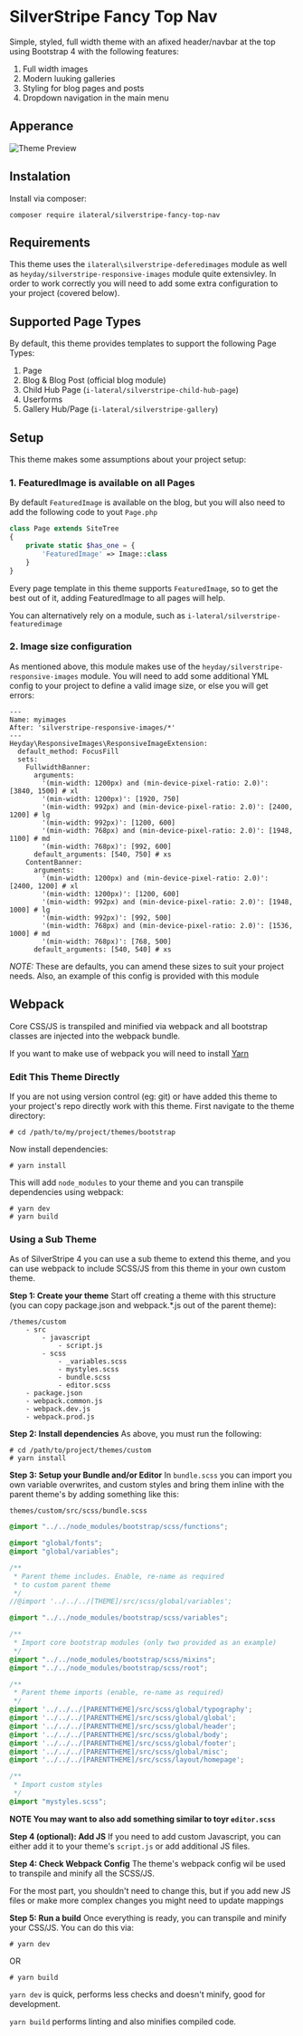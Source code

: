 # SilverStripe Fancy Top Nav

Simple, styled, full width theme with an afixed header/navbar at the top using Bootstrap 4 with the following features:

1. Full width images
2. Modern luuking galleries
3. Styling for blog pages and posts
4. Dropdown navigation in the main menu

## Apperance

![Theme Preview](./theme-ss4-bootstrap4.png)

## Instalation

Install via composer:

    composer require ilateral/silverstripe-fancy-top-nav

## Requirements

This theme uses the `ilateral\silverstripe-deferedimages` module as well as `heyday/silverstripe-responsive-images` module quite extensivley. In order to work correctly
you will need to add some extra configuration to your project (covered below).

## Supported Page Types

By default, this theme provides templates to support the following Page Types:

1. Page
2. Blog & Blog Post (official blog module)
3. Child Hub Page (`i-lateral/silverstripe-child-hub-page`)
4. Userforms
5. Gallery Hub/Page (`i-lateral/silverstripe-gallery`)

## Setup

This theme makes some assumptions about your project setup:

### 1. FeaturedImage is available on all Pages

By default `FeaturedImage` is available on the blog, but you will also need to add the following code to yout `Page.php`

```php
class Page extends SiteTree
{
    private static $has_one = {
        'FeaturedImage' => Image::class
    }
}
```

Every page template in this theme supports `FeaturedImage`, so to get the best
out of it, adding FeaturedImage to all pages will help.

You can alternatively rely on a module, such as `i-lateral/silverstripe-featuredimage`

### 2. Image size configuration

As mentioned above, this module makes use of the `heyday/silverstripe-responsive-images` module. You will need to add some additional
YML config to your project to define a valid image size, or else you will get errors:

```
---
Name: myimages
After: 'silverstripe-responsive-images/*'
---
Heyday\ResponsiveImages\ResponsiveImageExtension:
  default_method: FocusFill
  sets:
    FullwidthBanner:
      arguments:
        '(min-width: 1200px) and (min-device-pixel-ratio: 2.0)': [3840, 1500] # xl
        '(min-width: 1200px)': [1920, 750]
        '(min-width: 992px) and (min-device-pixel-ratio: 2.0)': [2400, 1200] # lg
        '(min-width: 992px)': [1200, 600]
        '(min-width: 768px) and (min-device-pixel-ratio: 2.0)': [1948, 1100] # md
        '(min-width: 768px)': [992, 600]
      default_arguments: [540, 750] # xs
    ContentBanner:
      arguments:
        '(min-width: 1200px) and (min-device-pixel-ratio: 2.0)': [2400, 1200] # xl
        '(min-width: 1200px)': [1200, 600]
        '(min-width: 992px) and (min-device-pixel-ratio: 2.0)': [1948, 1000] # lg
        '(min-width: 992px)': [992, 500]
        '(min-width: 768px) and (min-device-pixel-ratio: 2.0)': [1536, 1000] # md
        '(min-width: 768px)': [768, 500]
      default_arguments: [540, 540] # xs
```

*NOTE:* These are defaults, you can amend these sizes to suit your project needs. Also, an example
of this config is provided with this module

## Webpack

Core CSS/JS is transpiled and minified via webpack and all bootstrap classes
are injected into the webpack bundle.

If you want to make use of webpack you will need to install [Yarn](https://yarnpkg.com/getting-started)

### Edit This Theme Directly

If you are not using version control (eg: git) or have added this theme to your
project's repo directly work with this theme. First navigate to the theme directory:

    # cd /path/to/my/project/themes/bootstrap

Now install dependencies:

    # yarn install

This will add `node_modules` to your theme and you can transpile dependencies using webpack:

    # yarn dev
    # yarn build

### Using a Sub Theme

As of SilverStripe 4 you can use a sub theme to extend this theme, and you can use webpack
to include SCSS/JS from this theme in your own custom theme.

**Step 1: Create your theme**
Start off creating a theme with this structure (you can copy package.json and webpack.*.js
out of the parent theme):

    /themes/custom
        - src
            - javascript
                - script.js
            - scss
                - _variables.scss
                - mystyles.scss
                - bundle.scss
                - editor.scss
        - package.json
        - webpack.common.js
        - webpack.dev.js
        - webpack.prod.js

**Step 2: Install dependencies**
As above, you must run the following:

    # cd /path/to/project/themes/custom
    # yarn install

**Step 3: Setup your Bundle and/or Editor**
In `bundle.scss` you can import you own variable overwrites, and custom styles and
bring them inline with the parent theme's by adding something like this:

`themes/custom/src/scss/bundle.scss`
```scss
@import "../../node_modules/bootstrap/scss/functions";

@import "global/fonts";
@import "global/variables";

/**
 * Parent theme includes. Enable, re-name as required
 * to custom parent theme
 */
//@import '../../../[THEME]/src/scss/global/variables';

@import "../../node_modules/bootstrap/scss/variables";

/**
 * Import core bootstrap modules (only two provided as an example)
 */
@import "../../node_modules/bootstrap/scss/mixins";
@import "../../node_modules/bootstrap/scss/root";

/**
 * Parent theme imports (enable, re-name as required)
 */
@import '../../../[PARENTTHEME]/src/scss/global/typography';
@import '../../../[PARENTTHEME]/src/scss/global/global';
@import '../../../[PARENTTHEME]/src/scss/global/header';
@import '../../../[PARENTTHEME]/src/scss/global/body';
@import '../../../[PARENTTHEME]/src/scss/global/footer';
@import '../../../[PARENTTHEME]/src/scss/global/misc';
@import '../../../[PARENTTHEME]/src/scss/layout/homepage';

/**
 * Import custom styles
 */
@import "mystyles.scss";
```

**NOTE You may want to also add something similar to toyr `editor.scss`**

**Step 4 (optional): Add JS**
If you need to add custom Javascript, you can either add it to your theme's
`script.js` or add additional JS files. 

**Step 4: Check Webpack Config**
The theme's webpack config wil be used to transpile and minify all the SCSS/JS.

For the most part, you shouldn't need to change this, but if you add new JS files or
make more complex changes you might need to update mappings

**Step 5: Run a build**
Once everything is ready, you can transpile and minify your CSS/JS. You can do this via:

    # yarn dev

OR

    # yarn build

`yarn dev` is quick, performs less checks and doesn't minify, good for development.

`yarn build` performs linting and also minifies compiled code.
